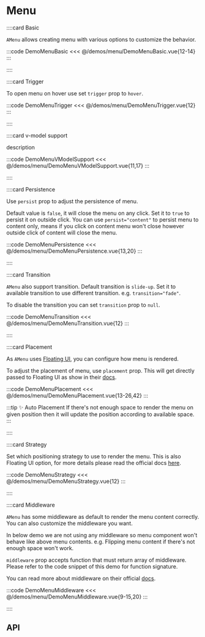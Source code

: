 <script lang="ts" setup>
import api from '@anu/component-meta/AMenu.json'
</script>

# Menu

<!-- 👉 Basic -->
::::card Basic

`AMenu` allows creating menu with various options to customize the behavior.

:::code DemoMenuBasic
<<< @/demos/menu/DemoMenuBasic.vue{12-14}
:::

::::

<!-- 👉 Trigger -->
::::card Trigger

To open menu on hover use set `trigger` prop to `hover`.

:::code DemoMenuTrigger
<<< @/demos/menu/DemoMenuTrigger.vue{12}
:::

::::

<!-- 👉 v-model support -->
::::card v-model support

description

:::code DemoMenuVModelSupport
<<< @/demos/menu/DemoMenuVModelSupport.vue{11,17}
:::

::::

<!-- 👉 Persistence -->
::::card Persistence

Use `persist` prop to adjust the persistence of menu.

Default value is `false`, it will close the menu on any click. Set it to `true` to persist it on outside click. You can use `persist="content"` to persist menu to content only, means if you click on content menu won't close however outside click of content will close the menu.

:::code DemoMenuPersistence
<<< @/demos/menu/DemoMenuPersistence.vue{13,20}
:::

::::

<!-- 👉 Transition -->
::::card Transition

`AMenu` also support transition. Default transition is `slide-up`. Set it to available transition to use different transition. e.g. `transition="fade"`.

To disable the transition you can set `transition` prop to `null`.

:::code DemoMenuTransition
<<< @/demos/menu/DemoMenuTransition.vue{12}
:::

::::

<!-- 👉 Placement -->
::::card Placement

As `AMenu` uses [Floating UI](https://floating-ui.com/), you can configure how menu is rendered.

To adjust the placement of menu, use `placement` prop. This will get directly passed to Floating UI as show in their [docs](https://floating-ui.com/docs/computePosition#placement).

:::code DemoMenuPlacement
<<< @/demos/menu/DemoMenuPlacement.vue{13-26,42}
:::

:::tip ✨ Auto Placement
If there's not enough space to render the menu on given position then it will update the position according to available space.
:::

::::

<!-- 👉 Strategy -->
::::card Strategy

Set which positioning strategy to use to render the menu. This is also Floating UI option, for more details please read the official docs [here](https://floating-ui.com/docs/computeposition#strategy).

:::code DemoMenuStrategy
<<< @/demos/menu/DemoMenuStrategy.vue{12}
:::

::::

<!-- 👉 Middleware -->
::::card Middleware

`AMenu` has some middleware as default to render the menu content correctly. You can also customize the middleware you want.

In below demo we are not using any middleware so menu component won't behave like above menu contents. e.g. Flipping menu content if there's not enough space won't work.

`middleware` prop accepts function that must return array of middleware. Please refer to the code snippet of this demo for function signature.

You can read more about middleware on their official [docs](https://floating-ui.com/docs/computePosition#middleware).

:::code DemoMenuMiddleware
<<< @/demos/menu/DemoMenuMiddleware.vue{9-15,20}
:::

::::

<!-- 👉 API -->
## API

<Api :api="api"></Api>
